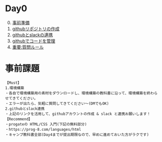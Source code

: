 # Day0
0. [事前準備](./0.preparation/)
1. [githubリポジトリの作成](./1.github-first/)
2. [githubとslackの連携](./2.github-slack/)
3. [githubでコードを管理](./3.git-github/)
4. [重要:質問ルール](./4.question/)

# 事前課題
```
【Must】
1.環境構築
・各自で環境構築用の素材をダウンロードし、環境構築の教科書に沿って、環境構築を終わらせてきてください。
・エラーが出たら、気軽に質問してきてください〜(DMでもOK)
2.githubとslack連携
・上記のリンクを活用して、githubアカウントの作成 & slack と連携お願いします！
【Recommend】
・progateの HTML/CSS 入門(下記の無料部分)
・https://prog-8.com/languages/html
・キャンプ教科書全部(Day4までが提出期限なので、早めに進めておいた方がラクです)
```
